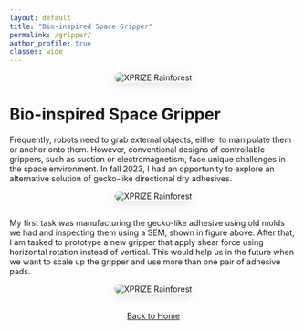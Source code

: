 ```yaml
---
layout: default
title: "Bio-inspired Space Gripper"
permalink: /gripper/
author_profile: true
classes: wide
---
```


<div style="text-align: center; margin-bottom: 30px;">
  <img src="{{ site.baseurl }}/assets/images/gecko_gripper-sketches.JPG" alt="XPRIZE Rainforest" style="max-width: 100%; height: auto; border-radius: 15px; box-shadow: 0 5px 15px rgba(0, 0, 0, 0.1);">
</div>

# Bio-inspired Space Gripper

Frequently, robots need to grab external objects, either to manipulate them or anchor onto them. However, conventional designs of controllable grippers, such as suction or electromagnetism, face unique challenges in the space environment. In fall 2023, I had an opportunity to explore an alternative solution of gecko-like directional dry adhesives. 

<div style="text-align: center; margin-bottom: 30px;">
  <img src="{{ site.baseurl }}/assets/images/Mold20004.JPG" alt="XPRIZE Rainforest" style="max-width: 30%; height: auto; border-radius: 15px; box-shadow: 0 5px 15px rgba(0, 0, 0, 0.1);">
</div>

My first task was manufacturing the gecko-like adhesive using old molds we had and inspecting them using a SEM, shown in figure above. After that, I am tasked to prototype a new gripper that apply shear force using horizontal rotation instead of vertical. This would help us in the future when we want to scale up the gripper and use more than one pair of adhesive pads.

<div style="text-align: center; margin-bottom: 30px;">
  <img src="{{ site.baseurl }}/assets/images/rotating-gripper-render.png" alt="XPRIZE Rainforest" style="max-width: 30%; height: auto; border-radius: 15px; box-shadow: 0 5px 15px rgba(0, 0, 0, 0.1);">
</div>

<div style="text-align: center; margin-top: 30px;">
  <a href="{{ site.baseurl }}/" class="btn btn-home">Back to Home</a>
</div>